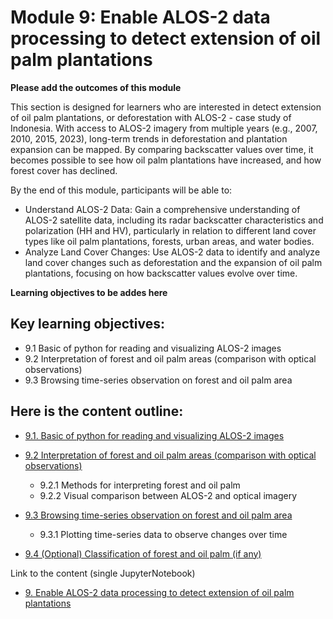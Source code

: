 # Module 9: Enable ALOS-2 data processing to detect extension of oil palm plantations

**Please add the outcomes of this module**

This section is designed for learners who are interested in detect extension of oil palm plantations, or deforestation with ALOS-2 - case study of Indonesia. With access to ALOS-2 imagery from multiple years (e.g., 2007, 2010, 2015, 2023), long-term trends in deforestation and plantation expansion can be mapped. By comparing backscatter values over time, it becomes possible to see how oil palm plantations have increased, and how forest cover has declined.

By the end of this module, participants will be able to:
-  Understand ALOS-2 Data: Gain a comprehensive understanding of ALOS-2 satellite data, including its radar backscatter characteristics and polarization (HH and HV), particularly in relation to different land cover types like oil palm plantations, forests, urban areas, and water bodies.
- Analyze Land Cover Changes: Use ALOS-2 data to identify and analyze land cover changes such as deforestation and the expansion of oil palm plantations, focusing on how backscatter values evolve over time.

**Learning objectives to be addes here**

## Key learning objectives:
-   9.1 Basic of python for reading and visualizing ALOS-2 images
-   9.2 Interpretation of forest and oil palm areas (comparison with optical observations)
-   9.3 Browsing time-series observation on forest and oil palm area

## Here is the content outline:


- [9.1. Basic of python for reading and visualizing ALOS-2 images](subsections/00009/9.1.md)

- [9.2 Interpretation of forest and oil palm areas (comparison with optical observations)](subsections/00009/9.2.md)
    - 9.2.1 Methods for interpreting forest and oil palm  
    - 9.2.2 Visual comparison between ALOS-2 and optical imagery 

- [9.3 Browsing time-series observation on forest and oil palm area](subsections/00009/9.3.md)
    - 9.3.1 Plotting time-series data to observe changes over time

- [9.4 (Optional) Classification of forest and oil palm (if any)](subsections/00009/9.4.md)

Link to the content (single JupyterNotebook)


- [9. Enable ALOS-2 data processing to detect extension of oil palm plantations](subsections/00009/9.Enable%20ALOS-2%20data%20processing%20to%20detect%20extension%20of%20oil%20palm%20plantations_.ipynb)





```python

```

